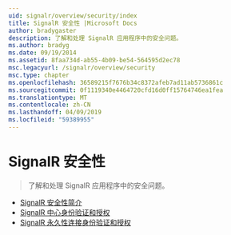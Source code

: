 ```yaml
---
uid: signalr/overview/security/index
title: SignalR 安全性 |Microsoft Docs
author: bradygaster
description: 了解和处理 SignalR 应用程序中的安全问题。
ms.author: bradyg
ms.date: 09/19/2014
ms.assetid: 8faa734d-ab55-4b09-be54-564595d2ec78
msc.legacyurl: /signalr/overview/security
msc.type: chapter
ms.openlocfilehash: 36589215f7676b34c8372afeb7ad11ab5736861c
ms.sourcegitcommit: 0f1119340e4464720cfd16d0ff15764746ea1fea
ms.translationtype: MT
ms.contentlocale: zh-CN
ms.lasthandoff: 04/09/2019
ms.locfileid: "59389955"
---
```

# <a name="signalr-security"></a>SignalR 安全性

> 了解和处理 SignalR 应用程序中的安全问题。


- [SignalR 安全性简介](introduction-to-security.md)
- [SignalR 中心身份验证和授权](hub-authorization.md)
- [SignalR 永久性连接身份验证和授权](persistent-connection-authorization.md)
